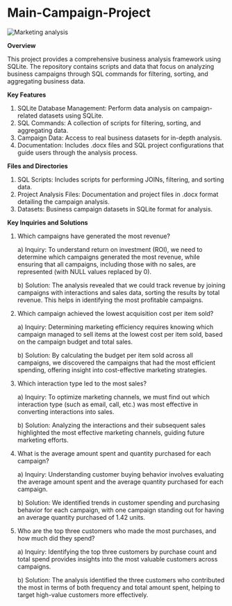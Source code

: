 # Main-Campaign-Project

![Marketing analysis](https://github.com/user-attachments/assets/0dba9072-2057-4f28-8ec5-515863ecf26c)

**Overview**

This project provides a comprehensive business analysis framework using SQLite. The repository contains scripts and data that focus on analyzing business campaigns through SQL commands for filtering, sorting, and aggregating business data.

**Key Features**

1) SQLite Database Management: Perform data analysis on campaign-related datasets using SQLite.
2) SQL Commands: A collection of scripts for filtering, sorting, and aggregating data.
3) Campaign Data: Access to real business datasets for in-depth analysis.
4) Documentation: Includes .docx files and SQL project configurations that guide users through the analysis process.
   
**Files and Directories**

1) SQL Scripts: Includes scripts for performing JOINs, filtering, and sorting data.
2) Project Analysis Files: Documentation and project files in .docx format detailing the campaign analysis.
3) Datasets: Business campaign datasets in SQLite format for analysis.

 **Key Inquiries and Solutions**
   
   
1) Which campaigns have generated the most revenue?
   
   a) Inquiry: To understand return on investment (ROI), we need to determine which campaigns generated the most revenue, while ensuring 
  that all campaigns, including those with no sales, are represented (with NULL values replaced by 0).

   b) Solution: The analysis revealed that we could track revenue by joining campaigns with interactions and sales data, sorting the 
  results by total revenue. This helps in identifying the most profitable campaigns.

2) Which campaign achieved the lowest acquisition cost per item sold?
   
   a) Inquiry: Determining marketing efficiency requires knowing which campaign managed to sell items at the lowest cost per item sold, 
   based on the campaign budget and total sales.

   b) Solution: By calculating the budget per item sold across all campaigns, we discovered the campaigns that had the most efficient 
   spending, offering insight into cost-effective marketing strategies.

3) Which interaction type led to the most sales?
   
   a) Inquiry: To optimize marketing channels, we must find out which interaction type (such as email, call, etc.) was most effective in 
   converting interactions into sales.

   b) Solution: Analyzing the interactions and their subsequent sales highlighted the most effective marketing channels, guiding future 
   marketing efforts.

4) What is the average amount spent and quantity purchased for each campaign?
   
   a) Inquiry: Understanding customer buying behavior involves evaluating the average amount spent and the average quantity purchased for 
   each campaign.

   b) Solution: We identified trends in customer spending and purchasing behavior for each campaign, with one campaign standing out for 
    having an average quantity purchased of 1.42 units.

5) Who are the top three customers who made the most purchases, and how much did they spend?
   
   a) Inquiry: Identifying the top three customers by purchase count and total spend provides insights into the most valuable customers 
   across campaigns.

   b) Solution: The analysis identified the three customers who contributed the most in terms of both frequency and total amount spent, 
   helping to target high-value customers more effectively.
